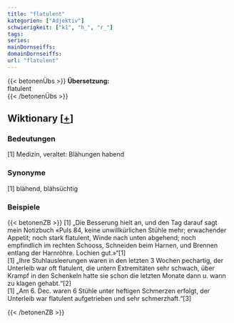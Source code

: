 ```yaml
---
title: "flatulent"
kategorien: ["Adjektiv"]
schwierigkeit: ["k1", "h_", "r_"]
tags:
series:
mainDornseiffs:
domainDornseiffs:
url: "flatulent"
---
```


{{< betonenÜbs >}}
**Übersetzung:**  
flatulent  
{{< /betonenÜbs >}}

## Wiktionary [[+](https://de.wiktionary.org/wiki/flatulent)]

### Bedeutungen
[1] Medizin, veraltet: Blähungen habend  

### Synonyme
[1] blähend, blähsüchtig  

### Beispiele
{{< betonenZB >}}
[1] „Die Besserung hielt an, und den Tag darauf sagt mein Notizbuch «Puls 84, keine unwillkürlichen Stühle mehr; erwachender Appetit; noch stark flatulent, Winde nach unten abgehend; noch empfindlich im rechten Schooss, Schneiden beim Harnen, und Brennen entlang der Harnröhre. Lochien gut.»“[1]  
[1] „Ihre Stuhlausleerungen waren in den letzten 3 Wochen pechartig, der Unterleib war oft flatulent, die untern Extremitäten sehr schwach, über Krampf in den Schenkeln hatte sie schon die letzten Monate dann u. wann zu klagen gehabt.“[2]  
[1] „Am 6. Dec. waren 6 Stühle unter heftigen Schmerzen erfolgt, der Unterleib war flatulent aufgetrieben und sehr schmerzhaft.“[3]  

{{< /betonenZB >}}

